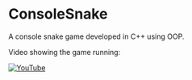 # ConsoleSnake
A console snake game developed in C++ using OOP.

Video showing the game running:

[![YouTube](http://i.ytimg.com/vi/7HecSMT2r30/hqdefault.jpg)](https://www.youtube.com/watch?v=7HecSMT2r30)
